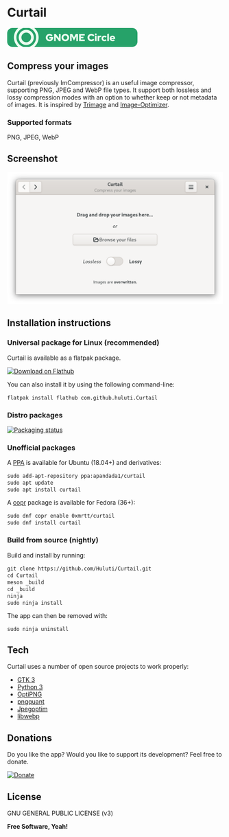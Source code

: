 # Curtail

<a href="https://circle.gnome.org"><img src="gnome-circle-badge.svg"></a>

## Compress your images

Curtail (previously ImCompressor) is an useful image compressor, supporting PNG, JPEG and WebP file types.
It support both lossless and lossy compression modes with an option to whether keep or not metadata of images.
It is inspired by [Trimage](https://github.com/Kilian/Trimage) and [Image-Optimizer](https://github.com/GijsGoudzwaard/Image-Optimizer).

### Supported formats

PNG, JPEG, WebP

## Screenshot

![Curtail](data/screenshots/screen1.png)

## Installation instructions

### Universal package for Linux (recommended)

Curtail is available as a flatpak package.

<a href='https://flathub.org/apps/details/com.github.huluti.Curtail'><img width='240' alt='Download on Flathub' src='https://flathub.org/assets/badges/flathub-badge-en.png'/></a>

You can also install it by using the following command-line:

    flatpak install flathub com.github.huluti.Curtail
    
### Distro packages

[![Packaging status](https://repology.org/badge/vertical-allrepos/curtail.svg)](https://repology.org/project/curtail/versions)

### Unofficial packages

A [PPA](https://launchpad.net/~apandada1/+archive/ubuntu/curtail) is available for Ubuntu (18.04+) and derivatives:

    sudo add-apt-repository ppa:apandada1/curtail
    sudo apt update
    sudo apt install curtail

A [copr](https://copr.fedorainfracloud.org/coprs/0xmrtt/curtail) package is available for Fedora (36+):

    sudo dnf copr enable 0xmrtt/curtail
    sudo dnf install curtail

### Build from source (nightly)

Build and install by running:

    git clone https://github.com/Huluti/Curtail.git
    cd Curtail
    meson _build
    cd _build
    ninja
    sudo ninja install

The app can then be removed with:

    sudo ninja uninstall

## Tech

Curtail uses a number of open source projects to work properly:

- [GTK 3](https://www.gtk.org)
- [Python 3](https://www.python.org)
- [OptiPNG](http://optipng.sourceforge.net)
- [pngquant](https://pngquant.org)
- [Jpegoptim](https://github.com/tjko/jpegoptim)
- [libwebp](https://storage.googleapis.com/downloads.webmproject.org/releases/webp/index.html)

## Donations

Do you like the app? Would you like to support its development? Feel free to donate.

[![Donate](https://img.shields.io/badge/Donate-PayPal-green.svg)](https://paypal.me/hposnic)

## License

GNU GENERAL PUBLIC LICENSE (v3)

**Free Software, Yeah!**
